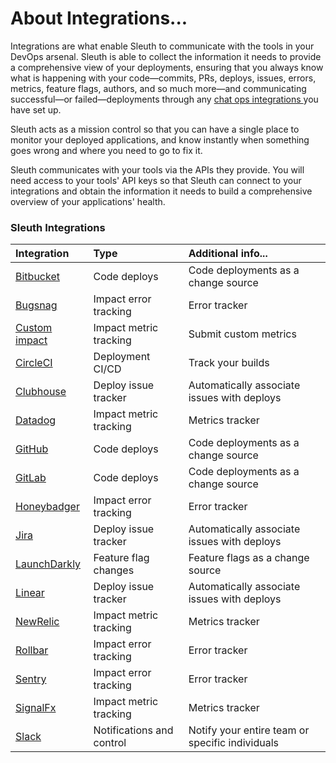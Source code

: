 # About Integrations...

Integrations are what enable Sleuth to communicate with the tools in your DevOps arsenal. Sleuth is able to collect the information it needs to provide a comprehensive view of your deployments, ensuring that you always know what is happening with your code—commits, PRs, deploys, issues, errors, metrics, feature flags, authors, and so much more—and communicating successful—or failed—deployments through any [chat ops integrations ](about-integrations.md#chat-ops)you have set up. 

Sleuth acts as a mission control so that you can have a single place to monitor your deployed applications, and know instantly when something goes wrong and where you need to go to fix it. 

Sleuth communicates with your tools via the APIs they provide. You will need access to your tools' API keys so that Sleuth can connect to your integrations and obtain the information it needs to build a comprehensive overview of your applications' health. 

### Sleuth Integrations

| Integration | Type | Additional info... |
| :--- | :--- | :--- |
| [Bitbucket](code-deployment/bitbucket.md) | Code deploys | Code deployments as a change source |
| [Bugsnag](impact-sources/errors/bugsnag.md) | Impact error tracking | Error tracker |
| [Custom impact](impact-sources/metrics/custom.md) | Impact metric tracking | Submit custom metrics |
| [CircleCI](builds/circleci.md) | Deployment CI/CD | Track your builds |
| [Clubhouse](issue-trackers/clubhouse.md) | Deploy issue tracker | Automatically associate issues with deploys |
| [Datadog](impact-sources/metrics/datadog.md) | Impact metric tracking | Metrics tracker |
| [GitHub](code-deployment/github.md) | Code deploys | Code deployments as a change source |
| [GitLab](code-deployment/gitlab.md) | Code deploys | Code deployments as a change source |
| [Honeybadger](impact-sources/errors/honeybadger.md) | Impact error tracking | Error tracker |
| [Jira](issue-trackers/jira.md) | Deploy issue tracker | Automatically associate issues with deploys |
| [LaunchDarkly](feature-flags/launchdarkly.md) | Feature flag changes | Feature flags as a change source |
| [Linear](issue-trackers/linear.md) | Deploy issue tracker | Automatically associate issues with deploys |
| [NewRelic](impact-sources/metrics/newrelic.md) | Impact metric tracking | Metrics tracker |
| [Rollbar](impact-sources/errors/rollbar.md) | Impact error tracking | Error tracker |
| [Sentry](impact-sources/errors/sentry.md) | Impact error tracking | Error tracker |
| [SignalFx](impact-sources/metrics/signalfx.md) | Impact metric tracking | Metrics tracker |
| [Slack](slack.md) | Notifications and control | Notify your entire team or specific individuals |

